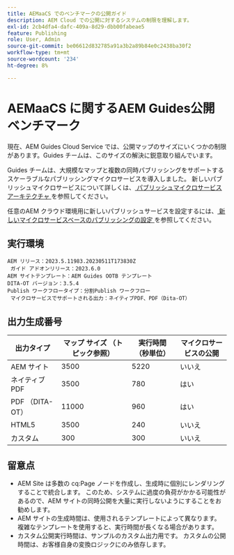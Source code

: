 ```yaml
---
title: AEMaaCS でのベンチマークの公開ガイド
description: AEM Cloud での公開に対するシステムの制限を理解します。
exl-id: 2cb4dfa4-dafc-409a-8d29-dbb00fabeae5
feature: Publishing
role: User, Admin
source-git-commit: be06612d832785a91a3b2a89b84e0c2438ba30f2
workflow-type: tm+mt
source-wordcount: '234'
ht-degree: 8%

---
```


# AEMaaCS に関するAEM Guides公開ベンチマーク

現在、AEM Guides Cloud Service では、公開マップのサイズにいくつかの制限があります。Guides チームは、このサイズの解決に鋭意取り組んでいます。

Guides チームは、大規模なマップと複数の同時パブリッシングをサポートするスケーラブルなパブリッシングマイクロサービスを導入しました。 新しいパブリッシュマイクロサービスについて詳しくは、[ パブリッシュマイクロサービスアーキテクチャ ](publish-microservice-architecture-and-performance.md) を参照してください。

任意のAEM クラウド環境用に新しいパブリッシュサービスを設定するには、[ 新しいマイクロサービスベースのパブリッシングの設定 ](configure-microservices.md) を参照してください。


## 実行環境

    AEM リリース：2023.5.11983.20230511T173830Z
     ガイド アドオンリリース：2023.6.0
    AEM サイトテンプレート：AEM Guides OOTB テンプレート 
    DITA-OT バージョン：3.5.4
    Publish ワークフロータイプ：分割Publish ワークフロー 
     マイクロサービスでサポートされる出力：ネイティブPDF、PDF（Dita-OT） 

## 出力生成番号

| 出力タイプ | マップ サイズ （トピック参照） | 実行時間（秒単位） | マイクロサービスの公開 |
|---------------|------------------------------|----------------------------|-----------------------|
| AEM サイト | 3500 | 5220 | いいえ |
| ネイティブPDF | 3500 | 780 | はい |
| PDF （DITA-OT） | 11000 | 960 | はい |
| HTML5 | 3500 | 240 | いいえ |
| カスタム | 300 | 300 | いいえ |

## 留意点

- AEM Site は多数の cq:Page ノードを作成し、生成時に個別にレンダリングすることで統合します。 このため、システムに過度の負荷がかかる可能性があるので、AEM サイトの同時公開を大量に実行しないようにすることをお勧めします。
- AEM サイトの生成時間は、使用されるテンプレートによって異なります。 複雑なテンプレートを使用すると、実行時間が長くなる場合があります。
- カスタム公開実行時間は、サンプルのカスタム出力用です。 カスタムの公開時間は、お客様自身の変換ロジックにのみ依存します。
